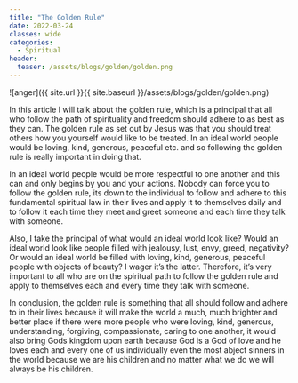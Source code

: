 ```yaml
---
title: "The Golden Rule"
date: 2022-03-24
classes: wide
categories:
  - Spiritual 
header:
  teaser: /assets/blogs/golden/golden.png
---
```


![anger]({{ site.url }}{{ site.baseurl }}/assets/blogs/golden/golden.png)

In this article I will talk about the golden rule, which is a principal that all who follow the path of spirituality and freedom should adhere to as best as they can. The golden rule as set out by Jesus was that you should treat others how you yourself would like to be treated. In an ideal world people would be loving, kind, generous, peaceful etc. and so following the golden rule is really important in doing that.

In an ideal world people would be more respectful to one another and this can and only begins by you and your actions. Nobody can force you to follow the golden rule, its down to the individual to follow and adhere to this fundamental spiritual law in their lives and apply it to themselves daily and to follow it each time they meet and greet someone and each time they talk with someone.

Also, I take the principal of what would an ideal world look like? Would an ideal world look like people filled with jealousy, lust, envy, greed, negativity? Or would an ideal world be filled with loving, kind, generous, peaceful people with objects of beauty? I wager it’s the latter. Therefore, it’s very important to all who are on the spiritual path to follow the golden rule and apply to themselves each and every time they talk with someone.

In conclusion, the golden rule is something that all should follow and adhere to in their lives because it will make the world a much, much brighter and better place if there were more people who were loving, kind, generous, understanding, forgiving, compassionate, caring to one another, it would also bring Gods kingdom upon earth because God is a God of love and he loves each and every one of us individually even the most abject sinners in the world because we are his children and no matter what we do we will always be his children.
